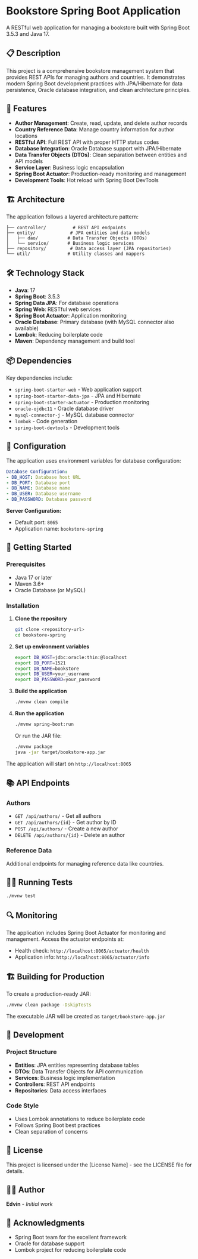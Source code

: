 # Bookstore Spring Boot Application

A RESTful web application for managing a bookstore built with Spring Boot 3.5.3 and Java 17.

## 📋 Description

This project is a comprehensive bookstore management system that provides REST APIs for managing authors and countries. It demonstrates modern Spring Boot development practices with JPA/Hibernate for data persistence, Oracle database integration, and clean architecture principles.

## 🚀 Features

- **Author Management**: Create, read, update, and delete author records
- **Country Reference Data**: Manage country information for author locations
- **RESTful API**: Full REST API with proper HTTP status codes
- **Database Integration**: Oracle Database support with JPA/Hibernate
- **Data Transfer Objects (DTOs)**: Clean separation between entities and API models
- **Service Layer**: Business logic encapsulation
- **Spring Boot Actuator**: Production-ready monitoring and management
- **Development Tools**: Hot reload with Spring Boot DevTools

## 🏗️ Architecture

The application follows a layered architecture pattern:

```
├── controller/          # REST API endpoints
├── entity/             # JPA entities and data models
│   ├── dao/           # Data Transfer Objects (DTOs)
│   └── service/       # Business logic services
├── repository/         # Data access layer (JPA repositories)
└── util/              # Utility classes and mappers
```

## 🛠️ Technology Stack

- **Java**: 17
- **Spring Boot**: 3.5.3
- **Spring Data JPA**: For database operations
- **Spring Web**: RESTful web services
- **Spring Boot Actuator**: Application monitoring
- **Oracle Database**: Primary database (with MySQL connector also available)
- **Lombok**: Reducing boilerplate code
- **Maven**: Dependency management and build tool

## 📦 Dependencies

Key dependencies include:
- `spring-boot-starter-web` - Web application support
- `spring-boot-starter-data-jpa` - JPA and Hibernate
- `spring-boot-starter-actuator` - Production monitoring
- `oracle-ojdbc11` - Oracle database driver
- `mysql-connector-j` - MySQL database connector
- `lombok` - Code generation
- `spring-boot-devtools` - Development tools

## 🔧 Configuration

The application uses environment variables for database configuration:

```yaml
Database Configuration:
- DB_HOST: Database host URL
- DB_PORT: Database port
- DB_NAME: Database name
- DB_USER: Database username
- DB_PASSWORD: Database password
```

**Server Configuration:**
- Default port: `8065`
- Application name: `bookstore-spring`

## 🚀 Getting Started

### Prerequisites

- Java 17 or later
- Maven 3.6+
- Oracle Database (or MySQL)

### Installation

1. **Clone the repository**
   ```bash
   git clone <repository-url>
   cd bookstore-spring
   ```

2. **Set up environment variables**
   ```bash
   export DB_HOST=jdbc:oracle:thin:@localhost
   export DB_PORT=1521
   export DB_NAME=bookstore
   export DB_USER=your_username
   export DB_PASSWORD=your_password
   ```

3. **Build the application**
   ```bash
   ./mvnw clean compile
   ```

4. **Run the application**
   ```bash
   ./mvnw spring-boot:run
   ```

   Or run the JAR file:
   ```bash
   ./mvnw package
   java -jar target/bookstore-app.jar
   ```

The application will start on `http://localhost:8065`

## 📚 API Endpoints

### Authors
- `GET /api/authors/` - Get all authors
- `GET /api/authors/{id}` - Get author by ID
- `POST /api/authors/` - Create a new author
- `DELETE /api/authors/{id}` - Delete an author

### Reference Data
Additional endpoints for managing reference data like countries.

## 🏃‍♂️ Running Tests

```bash
./mvnw test
```

## 🔍 Monitoring

The application includes Spring Boot Actuator for monitoring and management. Access the actuator endpoints at:
- Health check: `http://localhost:8065/actuator/health`
- Application info: `http://localhost:8065/actuator/info`

## 🏗️ Building for Production

To create a production-ready JAR:

```bash
./mvnw clean package -DskipTests
```

The executable JAR will be created as `target/bookstore-app.jar`

## 🤝 Development

### Project Structure
- **Entities**: JPA entities representing database tables
- **DTOs**: Data Transfer Objects for API communication
- **Services**: Business logic implementation
- **Controllers**: REST API endpoints
- **Repositories**: Data access interfaces

### Code Style
- Uses Lombok annotations to reduce boilerplate code
- Follows Spring Boot best practices
- Clean separation of concerns

## 📄 License

This project is licensed under the [License Name] - see the LICENSE file for details.

## 👨‍💻 Author

**Edvin** - *Initial work*

## 🙏 Acknowledgments

- Spring Boot team for the excellent framework
- Oracle for database support
- Lombok project for reducing boilerplate code
